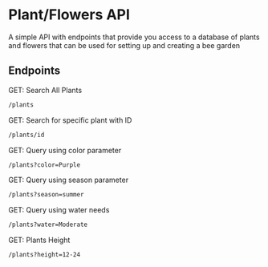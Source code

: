 # Plant/Flowers API

A simple API with endpoints that provide you access to a database of plants and flowers that can be used for setting up and creating a bee garden

## Endpoints
GET: Search All Plants
```bash
/plants
```
GET: Search for specific plant with ID
```bash
/plants/id
```

GET: Query using color parameter
```bash
/plants?color=Purple
```

GET: Query using season parameter
```bash
/plants?season=summer
```

GET: Query using water needs
```bash
/plants?water=Moderate
```

GET: Plants Height
```bash
/plants?height=12-24
```